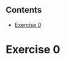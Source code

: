 <!-- START doctoc generated TOC please keep comment here to allow auto update -->
<!-- DON'T EDIT THIS SECTION, INSTEAD RE-RUN doctoc TO UPDATE -->
## Contents

- [Exercise 0](#exercise-0)

<!-- END doctoc generated TOC please keep comment here to allow auto update -->

# Exercise 0
